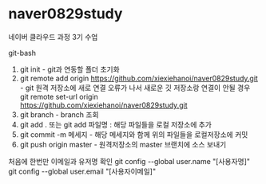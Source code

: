 # naver0829study
네이버 클라우드 과정 3기 수업

git-bash

1. git init - git과 연동할 폴더 초기화
2. git remote add origin https://github.com/xiexiehanoi/naver0829study.git - git 원격 저장소에 새로 연결
    오류가 나서 새로운 깃 저장소랑 연결이 안될 경우
   git remote set-url origin https://github.com/xiexiehanoi/naver0829study.git
4. git branch - branch 조회
5. git add .  또는 git add 파일명 : 해당 파일들을 로컬 저장소에 추가
6. git commit -m 메세지 - 해당 메세지와 함께 위의 파일들을 로컬저장소에 커밋
7. git push origin master - 원격저장소의 master 브랜치에 소스 보내기

처음에 한번만 이메일과 유저명 확인
git config --global user.name "[사용자명]"
git config --global user.email "[사용자이메일]"
